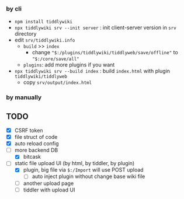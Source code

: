 
### by cli
* `npm install tiddlywiki`
* `npx tiddlywiki srv --init server` : init client-server version in `srv` directory
* edit `srv/tiddlywiki.info`
	* `build` >> `index`
		* change `"$:/plugins/tiddlywiki/tiddlyweb/save/offline"` to `"$:/core/save/all"`
	* `plugins`: add more plugins if you want
* `npx tiddlywiki srv --build index` : build `index.html` with plugin `tiddlywiki/tiddlyweb`
	* copy `srv/output/index.html`

### by manually


## TODO

* [x] CSRF token
* [x] file struct of code
* [x] auto reload config
* [ ] more backend DB
	* [x] bitcask
* [ ] static file upload UI (by html, by tiddler, by plugin)
	* [x] plugin, big file via `$:/Import` will use POST upload
		* [ ] auto inject plugin without change base wiki file
	* [ ] another upload page
	* [ ] tiddler with upload UI
